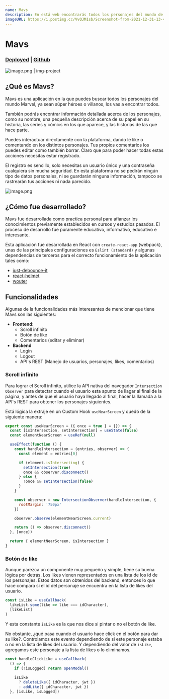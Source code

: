 ```yaml
---
name: Mavs
description: En está web encontrarás todos los personajes del mundo de Marvel, y algunos datos curiosos acerca de ellos.
imageURL: https://i.postimg.cc/VvQJM1sb/Screenshot-from-2021-12-31-13-46-24.png
---
```


# Mavs

### [Deployed](https://rsbmk.github.io/mavs/) | [Github](https://github.com/rsbmk/mavs) 

<div class='img-project'>

![image.png | img-project](https://i.postimg.cc/T2twfrgD/image.png)
</div>

## ¿Qué es Mavs?

Mavs es una aplicación en la que puedes buscar todos los personajes del mundo Marvel, ya sean súper héroes o villanos, los vas a encontrar todos.

También podrás encontrar información detallada acerca de los personajes, como su nombre, una pequeña descripción acerca de su papel en su historia, las series y cómics en los que aparece, y las historias de las que hace parte.

Puedes interactuar directamente con la plataforma, dando le like o comentando en los distintos personajes. Tus propios comentarios los puedes editar como también borrar. Claro que para poder hacer todas estas acciones necesitas estar registrado.

El registro es sencillo, solo necesitas un usuario único y una contraseña cualquiera sin mucha seguridad. En esta plataforma no se pedirán ningún tipo de datos personales, ni se guardarán ninguna información, tampoco se rastrearán tus acciones ni nada parecido.

<div class='img-project'>

![image.png](https://i.postimg.cc/cHgP8G6Y/image.png)</div>

## ¿Cómo fue desarrollado?
Mavs fue desarrollada como practica personal para afianzar los conocimientos previamente establecidos en cursos y estudios pasados. El proceso de desarrollo fue puramente educativo, informativo, educativo e interesante.

Esta aplicación fue desarrollada en React con `create-react-app` (webpack), unas de las principales configuraciones es `Eslint (standard)` y algunas dependencias de terceros para el correcto funcionamiento de la aplicación tales como:

- [just-debounce-it](https://www.npmjs.com/package/just-debounce-it)
- [react-helmet](https://www.npmjs.com/package/react-helmet)
- [wouter](https://github.com/molefrog/wouter)

## Funcionalidades
Algunas de la funcionalidades más interesantes de mencionar que tiene Mavs son las siguientes:

- **Frontend**: 
  - Scroll infinito
  - Botón de like
  - Comentarios (editar y eliminar)
- **Backend**
  - Login
  - Logout
  - API's REST (Manejo de usuarios, personajes, likes, comentarios)

### Scroll infinito

Para lograr el Scroll infinito, utilice la API nativa del navegador `Intersection Observer` para detectar cuando el usuario esta apunto de llagar al final de la página, y antes de que el usuario haya llegado al final, hacer la llamada a la API's REST para obtener los personajes siguientes.

Está lógica la extraje en un Custom Hook `useNearScreen` y quedó de la siguiente manera:

``` javascript
export const useNearScreen = ({ once = true } = {}) => {
  const [isIntersection, setIntersection] = useState(false)
  const elementNearScreen = useRef(null)

  useEffect(function () {
    const handleIntersection = (entries, observer) => {
      const element = entries[0]

      if (element.isIntersecting) {
        setIntersection(true)
        once && observer.disconnect()
      } else {
        !once && setIntersection(false)
      }
    }

    const observer = new IntersectionObserver(handleIntersection, {
      rootMargin: '750px'
    })

    observer.observe(elementNearScreen.current)

    return () => observer.disconnect()
  }, [once])

  return { elementNearScreen, isIntersection }
}
```

### Botón de like

Aunque parezca un componente muy pequeño y simple, tiene su buena lógica por detrás. Los likes vienen representados en una lista de los id de los personajes. Estos datos son obtenidos del backend, entonces lo que hace compara si el id del personaje se encuentra en la lista de likes del usuario.

``` js 
const isLike = useCallback(
  likeList.some(like => like === idCharacter),
  [likeList]
)
```

Y esta constante `isLike` es la que nos dice si pintar o no el botón de like.

No obstante, ¿qué pasa cuando el usuario hace click en el botón para dar su like?. Controlamos este evento dependiendo de si este personaje estaba o no en la lista de likes del usuario. Y dependiendo del valor de `isLike`, agregamos este personaje a la lista de likes o lo eliminamos.

``` js
const handleClickLike = useCallback(
  () => {
    if (!isLogged) return openModal()
    
    isLike 
      ? deleteLike({ idCharacter, jwt }) 
      : addLike({ idCharacter, jwt })
  }, [isLike, isLogged])
```
